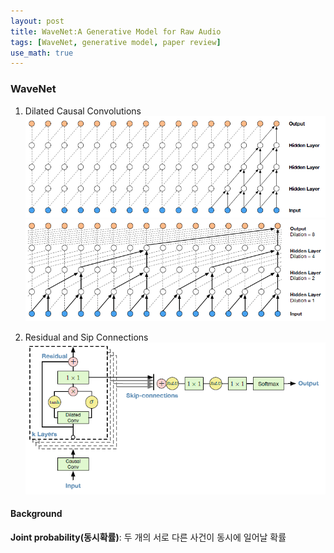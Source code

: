 ```yaml
---
layout: post
title: WaveNet:A Generative Model for Raw Audio
tags: [WaveNet, generative model, paper review]
use_math: true
---
```


### WaveNet

1. Dilated Causal Convolutions
![wavenet2](/images/pages/wavenet2.PNG)
![wavenet3](/images/pages/wavenet3.PNG)

4. Residual and Sip Connections
![wavenet4](/images/pages/wavenet4.PNG)


#### Background
**Joint probability(동시확률)**: 두 개의 서로 다른 사건이 동시에 일어날 확률
